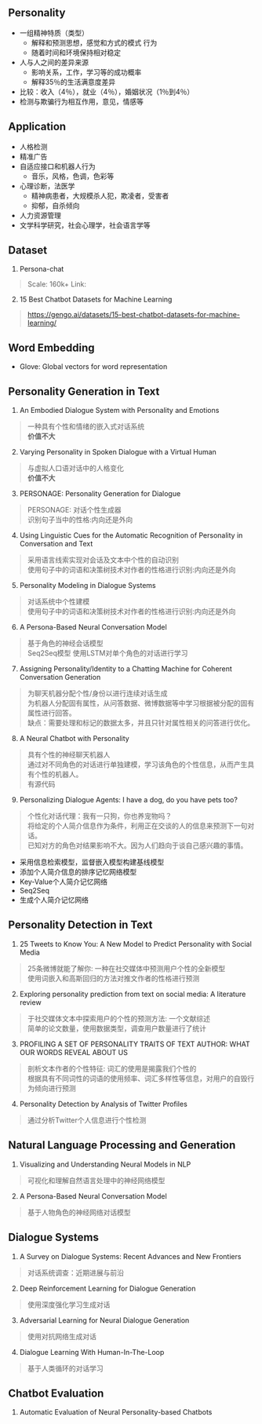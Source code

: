 ## Personality	
- 一组精神特质（类型）
    - 解释和预测思想，感觉和方式的模式 行为
    - 随着时间和环境保持相对稳定
- 人与人之间的差异来源
    - 影响关系，工作，学习等的成功概率
    - 解释35％的生活满意度差异
- 比较：收入（4％），就业（4％），婚姻状况（1％到4％）
- 检测与欺骗行为相互作用，意见，情感等

## Application
- 人格检测
- 精准广告
- 自适应接口和机器人行为
    - 音乐，风格，色调，色彩等
- 心理诊断，法医学
    - 精神病患者，大规模杀人犯，欺凌者，受害者
    - 抑郁，自杀倾向
- 人力资源管理
- 文学科学研究，社会心理学，社会语言学等

## Dataset

1. Persona-chat
> Scale: 160k+
> Link: 

2. 15 Best Chatbot Datasets for Machine Learning
> https://gengo.ai/datasets/15-best-chatbot-datasets-for-machine-learning/

## Word Embedding

- Glove: Global vectors for word representation

## Personality Generation in Text

1. An Embodied Dialogue System with Personality and Emotions
> 一种具有个性和情绪的嵌入式对话系统 </br>
> **价值不大**

2. Varying Personality in Spoken Dialogue with a Virtual Human
> 与虚拟人口语对话中的人格变化 </br>
> **价值不大**

3. PERSONAGE: Personality Generation for Dialogue
> PERSONAGE: 对话个性生成器 </br>
> 识别句子当中的性格:内向还是外向

4. Using Linguistic Cues for the Automatic Recognition of Personality in Conversation and Text
> 采用语言线索实现对会话及文本中个性的自动识别 </br>
> 使用句子中的词语和决策树技术对作者的性格进行识别:内向还是外向

5. Personality Modeling in Dialogue Systems 
> 对话系统中个性建模 </br>
> 使用句子中的词语和决策树技术对作者的性格进行识别:内向还是外向

6. A Persona-Based Neural Conversation Model
> 基于角色的神经会话模型 </br>
> Seq2Seq模型 使用LSTM对单个角色的对话进行学习

7. Assigning Personality/Identity to a Chatting Machine for Coherent Conversation Generation
> 为聊天机器分配个性/身份以进行连续对话生成 </br>
> 为机器人分配固有属性，从问答数据、微博数据等中学习根据被分配的固有属性进行回答。 </br>
> 缺点：需要处理和标记的数据太多，并且只针对属性相关的问答进行优化。

8. A Neural Chatbot with Personality
> 具有个性的神经聊天机器人 </br>
> 通过对不同角色的对话进行单独建模，学习该角色的个性信息，从而产生具有个性的机器人。 </br>
> 有源代码

9. Personalizing Dialogue Agents: I have a dog, do you have pets too?
> 个性化对话代理：我有一只狗，你也养宠物吗？</br>
> 将给定的个人简介信息作为条件，利用正在交谈的人的信息来预测下一句对话。</br>
> 已知对方的角色对结果影响不大。因为人们趋向于谈自己感兴趣的事情。</br>
- 采用信息检索模型，监督嵌入模型构建基线模型
- 添加个人简介信息的排序记忆网络模型
- Key-Value个人简介记忆网络
- Seq2Seq
- 生成个人简介记忆网络

## Personality Detection in Text

1. 25 Tweets to Know You: A New Model to Predict Personality with Social Media
> 25条微博就能了解你: 一种在社交媒体中预测用户个性的全新模型 </br>
> 使用词嵌入和高斯回归的方法对推文作者的性格进行预测

2. Exploring personality prediction from text on social media: A literature review
> 于社交媒体文本中探索用户的个性的预测方法: 一个文献综述 </br>
> 简单的论文数量，使用数据类型，调查用户数量进行了统计

3. PROFILING A SET OF PERSONALITY TRAITS OF TEXT AUTHOR: WHAT OUR WORDS REVEAL ABOUT US
> 剖析文本作者的个性特征: 词汇的使用是揭露我们个性的 </br>
> 根据具有不同词性的词语的使用频率、词汇多样性等信息，对用户的自毁行为倾向进行预测 

4. Personality Detection by Analysis of Twitter Profiles
> 通过分析Twitter个人信息进行个性检测

## Natural Language Processing and Generation

1. Visualizing and Understanding Neural Models in NLP
> 可视化和理解自然语言处理中的神经网络模型

2. A Persona-Based Neural Conversation Model
> 基于人物角色的神经网络对话模型

## Dialogue Systems

1. A Survey on Dialogue Systems: Recent Advances and New Frontiers
> 对话系统调查：近期进展与前沿

2. Deep Reinforcement Learning for Dialogue Generation
> 使用深度强化学习生成对话

3. Adversarial Learning for Neural Dialogue Generation
> 使用对抗网络生成对话

4. Dialogue Learning With Human-In-The-Loop
> 基于人类循环的对话学习

## Chatbot Evaluation

1. Automatic Evaluation of Neural Personality-based Chatbots